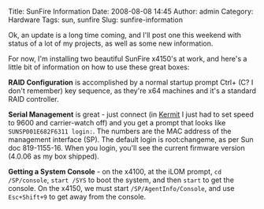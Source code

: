 Title: SunFire Information
Date: 2008-08-08 14:45
Author: admin
Category: Hardware
Tags: sun, sunfire
Slug: sunfire-information

Ok, an update is a long time coming, and I'll post one this weekend with
status of a lot of my projects, as well as some new information.

For now, I'm installing two beautiful SunFire x4150's at work, and
here's a little bit of information on how to use these great boxes:

**RAID Configuration** is
accomplished by a normal startup prompt Ctrl+ (C? I don't remember) key
sequence, as they're x64 machines and it's a standard RAID controller.

**Serial Management** is great -
just connect (in [Kermit](http://www.columbia.edu/kermit/ck80.html) I
just had to set speed to 9600 and carrier-watch off) and you get a
prompt that looks like `SUNSP001E682F6311 login:`. The numbers are the
MAC address of the management interface (SP). The default login is
root:changeme, as per Sun doc 819-1155-16. When you login, you'll see
the current firmware version (4.0.06 as my box shipped).

**Getting a System Console** - on
the x4100, at the iLOM prompt, `cd /SP/console`, `start /SYS` to boot
the system, and then `start` to get the console. On the x4150, we must
start `/SP/AgentInfo/Console`, and use `Esc+Shift+9` to get away from
the console.
